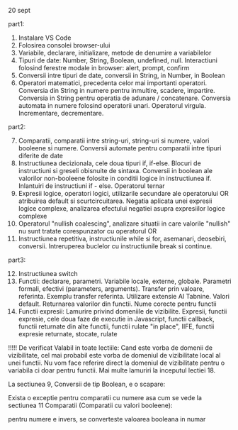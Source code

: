 20 sept

part1:

1. Instalare VS Code
2. Folosirea consolei browser-ului
3. Variabile, declarare, initializare, metode de denumire a variabilelor
4. Tipuri de date: Number, String, Boolean, undefined, null. Interactiuni folosind ferestre modale in browser: alert, prompt, confirm 
5. Conversii intre tipuri de date, conversii in String, in Number, in Boolean
6. Operatori matematici, precedenta celor mai importanti operatori. Conversia din String in numere pentru inmultire, scadere, impartire. Conversia in String pentru operatia de adunare / concatenare. Conversia automata in numere folosind operatorii unari. Operatorul virgula. Incrementare, decrementare.

part2:

7. Comparatii, comparatii intre string-uri, string-uri si numere, valori booleene si numere. Conversii automate pentru comparatii intre tipuri diferite de date
8. Instructiunea decizionala, cele doua tipuri if, if-else. Blocuri de instructiuni si greseli obisnuite de sintaxa. Conversii in boolean ale valorilor non-booleene folosite in conditii logice in instructiunea if. Inlantuiri de instructiuni if - else. Operatorul ternar
9. Expresii logice, operatori logici, utilizarile secundare ale operatorului OR atribuirea default si scurtcircuitarea. Negatia aplicata unei expresii logice complexe, analizarea efectului negatiei asupra expresiilor logice complexe
10. Operatorul "nullish coalescing", analizare situatii in care valorile "nullish" nu sunt tratate corespunzator cu operatorul OR
11. Instructiunea repetitiva, instructiunile while si for, asemanari, deosebiri, conversii. Intreruperea buclelor cu instructiunile break si continue.

part3:

12. Instructiunea switch
13. Functii: declarare, parametri. Variabile locale, externe, globale. Parametri formali, efectivi (parameters, arguments). Transfer prin valoare, referinta. Exemplu transfer referinta. Utilizare extensie AI Tabnine. Valori default. Returnarea valorilor din functii. Nume corecte pentru functii
18. Functii expresii: Lamurire privind domeniile de vizibilite. Expresii, functii expresie, cele doua faze de executie in Javascript, functii callback, functii returnate din alte functii, functii rulate "in place", IIFE, functii expresie returnate, stocate, rulate





!!!!!
De verificat
Valabil in toate lectiile: Cand este vorba de domenii de vizibilitate, cel mai probabil este vorba de domeniul de vizibilitate local al unei functii. Nu vom face referire direct la domeniul de vizibilitate pentru o variabila ci doar pentru functii. Mai multe lamuriri la inceputul lectiei 18.


La sectiunea 9, Conversii de tip Boolean, e o scapare:

Exista o exceptie pentru comparatii cu numere asa cum se vede la sectiunea 11 Comparatii (Comparatii cu valori booleene):

pentru numere  e invers, se converteste valoarea booleana in numar

